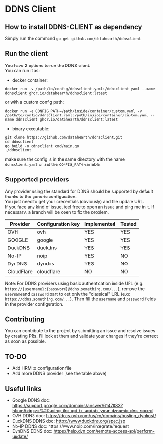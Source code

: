 # DDNS Client

## How to install DDNS-CLIENT as dependency

Simply run the command `go get github.com/datahearth/ddnsclient`

## Run the client

You have 2 options to run the DDNS client.  
You can run it as: 
- docker container:  
```
docker run -v /path/to/config/ddnsclient.yaml:/ddnsclient.yaml --name ddnsclient ghcr.io/datahearth/ddnsclient:latest
```
or with a custom config path:  
```
docker run -e CONFIG_PATH=/path/inside/container/custom.yaml -v /path/to/config/ddnsclient.yaml:/path/inside/container/custom.yaml --name ddnsclient ghcr.io/datahearth/ddnsclient:latest
```

- binary executable:
```
git clone https://github.com/datahearth/ddnsclient.git
cd ddnsclient
go build -o ddnsclient cmd/main.go
./ddnsclient
```
make sure the config is in the same directory with the name `ddnsclient.yaml` or set the `CONFIG_PATH` variable

## Supported providers

Any provider using the standard for DDNS should be supported by default thanks to the generic configuration.  
You just need to get your credentials (obviously) and the update URL.  
If you face any kind of issue, feel free to open an issue and ping me in it. If necessary, a branch will be open to fix the problem.  

| Provider   	| Configuration key 	| Implemented 	| Tested 	|
|------------	|-------------------	|-------------	|--------	|
| OVH        	| ovh               	| YES         	| YES    	|
| GOOGLE     	| google            	| YES         	| YES    	|
| DuckDNS    	| duckdns           	| YES         	| YES     |
| No-IP      	| noip              	| YES          	| NO     	|
| DynDNS     	| dyndns            	| YES          	| NO     	|
| CloudFlare 	| cloudflare        	| NO          	| NO     	|

Note: 
For DDNS providers using basic authentication inside URL (e.g: `https://{username}:{password}@ddns.something.com/...`), remove the `username`and `password` part to get only the "classical" URL (e.g: `https://ddns.something.com/...`). Then fill the `username` and `password` fields in the provider configuration.

## Contributing

You can contribute to the project by submitting an issue and resolve issues by creating PRs. I'll look at them and validate your changes if they're correct as soon as possible. 

## TO-DO

- Add HRM to configuration file
- Add more DDNS provider (see the table above)

## Useful links
- Google DDNS doc: https://support.google.com/domains/answer/6147083?hl=en#zippy=%2Cusing-the-api-to-update-your-dynamic-dns-record
- OVH DDNS doc: https://docs.ovh.com/us/en/domains/hosting_dynhost/
- DuckDNS DDNS doc: https://www.duckdns.org/spec.jsp
- No-IP DDNS doc: https://www.noip.com/integrate/request
- DynDNS DDNS doc: https://help.dyn.com/remote-access-api/perform-update/
